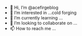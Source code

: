 - 👋 Hi, I’m @acefirgeblog
- 👀 I’m interested in ...cold forging
- 🌱 I’m currently learning ...
- 💞️ I’m looking to collaborate on ...
- 📫 How to reach me ...

<!---
acefirgeblog/acefirgeblog is a ✨ special ✨ repository because its `README.md` (this file) appears on your GitHub profile.
You can click the Preview link to take a look at your changes.
--->
